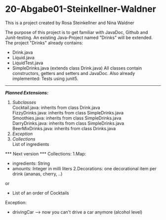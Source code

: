 # 20-Abgabe01-Steinkellner-Waldner

This is a project created by Rosa Steinkellner and Nina Waldner


The purpose of this project is to get familiar with JavaDoc, Github and Junit-testing.
An existing Java-Project named "Drinks" will be extended.
The project "Drinks" already contains:
- Drink.java
- Liquid.java
- LiquidTest.java
- SimpleDrinks.java (extends class Drink.java)
All classes contain constructors, getters and setters and JavaDoc. Also already implemented: Tests using junit5.
******
***Planned Extensions:***

1. *Subclasses* <br/> Cocktail.java: inherits from class Drink.java <br/> FizzyDrinks.java: inherits from class SimpleDrinks.java<br/>Smoothies.java: inherits from class SimpleDrinks.java<br/> DarryDrinks.java: inherits from class SimpleDrinks.java<br/>BeerMixDrinks.java: inherits from class Drinks.java
2. *Exception*
3. *Collections*<br/> List of ingredients

*** Next version ***
Collections: 
1.Map: 
- ingredients: String
- amounts: Integer in milli liters
2.Decorations: one decorational item per drink (ananas, cherry, ..)

or 
- List of an order of Cocktails

Exception: 
- drivingCar --> now you can't drive a car anymore (alcohol level)

